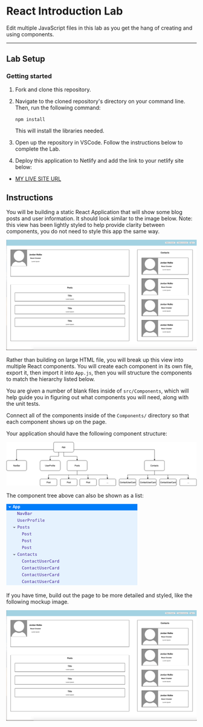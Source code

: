 # React Introduction Lab

Edit multiple JavaScript files in this lab as you get the hang of creating and using components.

---

## Lab Setup

### Getting started

1. Fork and clone this repository.

1. Navigate to the cloned repository's directory on your command line. Then, run the following command:

   ```
   npm install
   ```

   This will install the libraries needed.

1. Open up the repository in VSCode. Follow the instructions below to complete the Lab.

1. Deploy this application to Netlify and add the link to your netlify site below:

- [MY LIVE SITE URL](https://oscarq5.github.io/lab-intro-to-react/)

## Instructions

You will be building a static React Application that will show some blog posts and user information. It should look similar to the image below. Note: this view has been lightly styled to help provide clarity between components, you do not need to style this app the same way.

![ProfilePage](./assets/ProfilePage.png)

Rather than building on large HTML file, you will break up this view into multiple React components. You will create each component in its own file, export it, then import it into `App.js`, then you will structure the components to match the hierarchy listed below.

You are given a number of blank files inside of `src/Components`, which will help guide you in figuring out what components you will need, along with the unit tests.

Connect all of the components inside of the `Components/` directory so that each component shows up on the page.

Your application should have the following component structure:

![components tree](./assets/component_tree.png)

The component tree above can also be shown as a list:

![components list](./assets/components.png)

If you have time, build out the page to be more detailed and styled, like the following mockup image.

![ProfilePage](./assets/ProfilePage.png)
